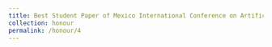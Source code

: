 ```yaml
---
title: Best Student Paper of Mexico International Conference on Artificial Intelligence
collection: honour
permalink: /honour/4
---
```

